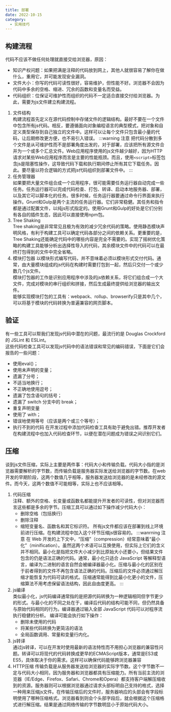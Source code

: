 ```yaml
---
title: 部署
date: 2022-10-15
category:
  - 实用技巧
---
```


## 构建流程
代码不应该不做任何处理就直接交给浏览器，原因：
- 知识产权问题：如果把满是注释的代码放到网上，其他人就很容易了解你在做什么，重用它，并可能发现安全漏洞。
- 文件大小：你写的代码可读性很好，容易维护，但性能不好。浏览器不会因为代码中多余的空格、缩进、冗余的函数和变量名而受益。
- 代码组织：位保证可维护性而组织的代码不一定适合直接交付给浏览器。为此，需要为js文件建立构建流程。

1. 文件结构  
   构建流程首先定义在源代码控制中存储文件的逻辑结构。最好不要在一个文件中包含所有js代码。相反，要遵循面向对象编程语言的典型模式，把对象和自定义类型保存到自己独立的文件中。这样可以让每个文件只包含最小量的代码，让后期修改更方便，也不易引入错误。
   :::warning 注意
    把代码分散到多个文件是从可维护性而不是部署角度出发的，对于部署，应该把所有源文件合并为一个或多个汇总文件。Web应用程序使用的js文件越少越好，因为HTTP请求对某些Web应用程序而言是主要的性能瓶颈。而且，使用`<script>`标签包含js是阻塞性操作，这导致代码下载和执行期间停止所有其它下载任务。因此。要尽量以符合逻辑的方式把js代码组织到部署文件中。
   :::
2. 任务管理器  
   如果要把大量文件组合成一个应用程序，很可能需要任务运行器自动完成一些任务。任务运行器可以完成代码检查、打包、转译、启动本地服务器、部署，以及其它可以脚本化的任务。很多时候，任务运行器要通过命令行界面来执行操作。Grunt和Gulp是两个主流的任务运行器。它们非常稳健。其任务和指令都是通过配置文件，以纯js形式指定的。使用Grunt和Gulp的好处是它们分别有各自的插件生态，因此可以直接使用npm包。
3. Tree Shaking  
   Tree shaking是非常常见且极为有效的减少冗余代码的策略。使用静态模块声明风格，有利于构建工具可以确定代码各部分之间的依赖关系。更重要的是，Tree Shaking还能确定代码中的哪些内容是完全不需要的。实现了摇树优化策略的构建工具能够分析出选择性导入的代码，其余模块文件中的代码可以在最终打包得到的文件中完全省略。
4. 模块打包器
   以模块形式编写代码，并不意味着必须以模块形式交付代码。通常，由大量模块组成的js代码在构建时需要打包到一起，然后只交付一个或少数几个js文件。  
   模块打包器的工作是识别应用程序中涉及的js依赖关系，将它们组合成一个大文件，完成对模块的串行组织和拼接，然后生成最终提供给浏览器的输出文件。  
   能够实现模块打包的工具有：webpack、rollup、browserify只是其中几个，可以将基于模块的代码转换为普遍兼容的网页脚本。

## 验证
有一些工具可以帮我们发现js代码中潜在的问题，最流行的是 Douglas Crockford 的 JSLint 和 ESLint。  
这些代码检查工具可以发现js代码中的语法错误和常见的编码错误，下面是它们会报告的一些问题：
- 使用eval()；
- 使用未声明的变量；
- 遗漏了分号；
- 不适当地换行；
- 不正确地使用逗号；
- 遗漏了包含语句的括号；
- 遗漏了 switch 分支中的 break；
- 重复声明变量
- 使用了 with；
- 错误地使用等号（应该是两个或三个等号）；
- 执行不到的代码
在开发过程中添加代码检查工具有助于避免出错。推荐开发者在构建流程中也加入代码检查环节，以便在潜在问题成为错误之间识别它们。


## 压缩
谈到js文件压缩，实际上主要是两件事：代码大小和传输负载。代码大小指的是浏览器需要解析的字节数，而传输负载是服务器实际发送给浏览器的字节数。在web开发的早期阶段，这两个数值几乎相等，服务器发送给浏览器的是未经修改的源文件。而今天，这两个数值不可能相等，实际上也不应该相等。
1. 代码压缩  
   注释、额外的空格、长变量或函数名都能提升开发者的可读性，但对浏览器而言这些都是多余的字节。压缩工具可以通过如下操作减少代码大小：
   - 删除空格（包括换行）
   - 删除注释
   - 缩短变量名、函数名和其它标识符。
   所有js文件都应该在部署到线上环境前进行压缩。在构建流程中加入这个环节压缩js很容易的。
   :::wanrning 注意
   在 Web 开发的上下文中，“压缩”（compression）经常意味着“最小化”（minification）。虽然这两个术语可以互换使用，但实际上它们的含义并不相同。最小化是指把文件大小减少到比原始大小还要小，但结果文件包含的仍是语法正确的代码。通常，最小化只适合 JavaScript 等解释型语言，编译为二进制的语言自然会被编译器最小化。压缩与最小化的区别在于前者得到的文件不再包含语法正确的代码。压缩后的文件必须通过解压缩才能恢复为代码可读的格式。压缩通常能得到比最小化更小的文件，压缩算法不用考虑保留语法结构，因此自由度更高。
   :::
2. js编译  
   类似最小化，js代码编译通常指的是把源代码转换为一种逻辑相同但字节更少的形式。与最小化的不同之处在于，编译后代码的结构可能不同，但仍然具备与原始代码相同的行为。编译器通过输入全部 JavaScript 代码可以对程序流执行稳健的分析。
   编译可能会执行如下操作：
   - 删除未使用的代码
   - 将某些代码转换为更简洁的语法
   - 全局函数调用、常量和变量行内化。
3. js转译  
   通过js转译，可以在开发时使用最新的语法特性而不用担心浏览器的兼容性问题。转译可以将现代的代码转换成更早的ECMAScript版本，通常是ES3或ES5，具体取决于你的需求。这样可以确保代码能够跨浏览器兼容
4. HTTP压缩
   传输负载是从服务器发送给浏览器的实际字节数。这个字节数不一定与代码大小相同，因为服务器和浏览器都具有压缩能力。所有当前主流的浏览器（IE/Edge、Firefox、Safari、Chrome和Opera）都支持客户端解压缩收到的资源。服务器则可以根据浏览器通过请求头部标明自己支持的格式，选择一种用来压缩js文件。在传输压缩后的文件时，服务器响应的头部会有字段标明使用了哪种压缩格式。浏览器看到则会个头部字段后，就会根据这个压缩格式进行解压缩。结果是通过网络传输的字节数明显小于原始代码大小。



